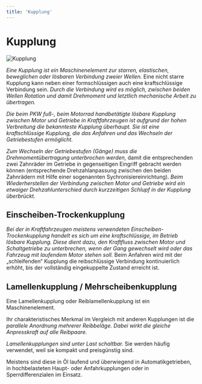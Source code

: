 ```yaml
---
title: 'Kupplung'
---
```


<infoBox>

# Kupplung

![Kupplung](/img/media/kupplung.jpg "Kupplung")

*Eine Kupplung ist ein Maschinenelement zur starren, elastischen, beweglichen oder lösbaren Verbindung zweier Wellen.* Eine nicht starre Kupplung kann neben einer formschlüssigen auch eine kraftschlüssige Verbindung sein. *Durch die Verbindung wird es möglich, zwischen beiden Wellen Rotation und damit Drehmoment und letztlich mechanische Arbeit zu übertragen.*

</infoBox>

<YouTube videoid="7YF_1j5BH5g" desc="Funktionsweise"/>

*Die beim PKW fuß-, beim Motorrad handbetätigte lösbare Kupplung zwischen Motor und Getriebe in Kraftfahrzeugen ist aufgrund der hohen Verbreitung die bekannteste Kupplung überhaupt. Sie ist eine kraftschlüssige Kupplung, die das Anfahren und das Wechseln der Getriebestufen ermöglicht.*

*Zum Wechseln der Getriebestufen (Gänge) muss die Drehmomentübertragung unterbrochen werden,* damit die entsprechenden zwei Zahnräder im Getriebe in gegenseitigen Eingriff gebracht werden können (entsprechende Drehzahlanpassung zwischen den beiden Zahnrädern mit Hilfe einer sogenannten Sychronisiereinrichtung). *Beim Wiederherstellen der Verbindung zwischen Motor und Getriebe wird ein etwaiger Drehzahlunterschied durch kurzzeitigen Schlupf in der Kupplung überbrückt.*

<newSection title="Einscheiben-Trockenkupplung">

## Einscheiben-Trockenkupplung

*Bei der in Kraftfahrzeugen meistens verwendeten Einscheiben-Trockenkupplung handelt es sich um eine kraftschlüssige, im Betrieb lösbare Kupplung. Diese dient dazu, den Kraftfluss zwischen Motor und Schaltgetriebe zu unterbrechen, wenn der Gang gewechselt wird oder das Fahrzeug mit laufendem Motor stehen soll.* Beim Anfahren wird mit der „schleifenden“ Kupplung die reibschlüssige Verbindung kontinuierlich erhöht, bis der vollständig eingekuppelte Zustand erreicht ist.

<YouTube videoid="Mj38Ficw2S0" desc="Einscheiben-Trockenkupplung"/>

</newSection>

<newSection title="Lamellenkupplung / Mehrscheibenkupplung">

## Lamellenkupplung / Mehrscheibenkupplung

Eine Lamellenkupplung oder Reiblamellenkupplung ist ein Maschinenelement. 

Ihr charakteristisches Merkmal im Vergleich mit anderen Kupplungen ist die *parallele Anordnung mehrerer Reibbeläge. Dabei wirkt die gleiche Anpresskraft auf alle Reibpaare.*

*Lamellenkupplungen sind unter Last schaltbar.* Sie werden häufig verwendet, weil sie kompakt und preisgünstig sind.

Meistens sind diese in Öl laufend und überwiegend in Automatikgetrieben, in hochbelasteten Haupt- oder Anfahrkupplungen oder in Sperrdifferenzialen im Einsatz. 

<YouTube videoid="XjWrVOMkCBc" desc="Lamellenkupplung"/>

</newSection>
